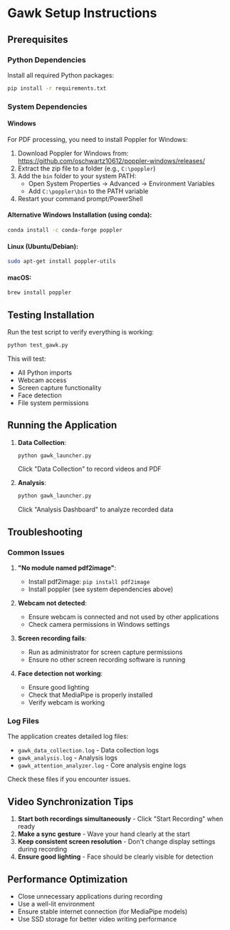 # Gawk Setup Instructions

## Prerequisites

### Python Dependencies
Install all required Python packages:
```bash
pip install -r requirements.txt
```

### System Dependencies

#### Windows
For PDF processing, you need to install Poppler for Windows:

1. Download Poppler for Windows from: https://github.com/oschwartz10612/poppler-windows/releases/
2. Extract the zip file to a folder (e.g., `C:\poppler`)
3. Add the `bin` folder to your system PATH:
   - Open System Properties → Advanced → Environment Variables
   - Add `C:\poppler\bin` to the PATH variable
4. Restart your command prompt/PowerShell

#### Alternative Windows Installation (using conda):
```bash
conda install -c conda-forge poppler
```

#### Linux (Ubuntu/Debian):
```bash
sudo apt-get install poppler-utils
```

#### macOS:
```bash
brew install poppler
```

## Testing Installation

Run the test script to verify everything is working:
```bash
python test_gawk.py
```

This will test:
- All Python imports
- Webcam access
- Screen capture functionality
- Face detection
- File system permissions

## Running the Application

1. **Data Collection**:
   ```bash
   python gawk_launcher.py
   ```
   Click "Data Collection" to record videos and PDF

2. **Analysis**:
   ```bash
   python gawk_launcher.py
   ```
   Click "Analysis Dashboard" to analyze recorded data

## Troubleshooting

### Common Issues

1. **"No module named pdf2image"**:
   - Install pdf2image: `pip install pdf2image`
   - Install poppler (see system dependencies above)

2. **Webcam not detected**:
   - Ensure webcam is connected and not used by other applications
   - Check camera permissions in Windows settings

3. **Screen recording fails**:
   - Run as administrator for screen capture permissions
   - Ensure no other screen recording software is running

4. **Face detection not working**:
   - Ensure good lighting
   - Check that MediaPipe is properly installed
   - Verify webcam is working

### Log Files

The application creates detailed log files:
- `gawk_data_collection.log` - Data collection logs
- `gawk_analysis.log` - Analysis logs  
- `gawk_attention_analyzer.log` - Core analysis engine logs

Check these files if you encounter issues.

## Video Synchronization Tips

1. **Start both recordings simultaneously** - Click "Start Recording" when ready
2. **Make a sync gesture** - Wave your hand clearly at the start
3. **Keep consistent screen resolution** - Don't change display settings during recording
4. **Ensure good lighting** - Face should be clearly visible for detection

## Performance Optimization

- Close unnecessary applications during recording
- Use a well-lit environment
- Ensure stable internet connection (for MediaPipe models)
- Use SSD storage for better video writing performance
